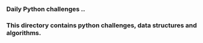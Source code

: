 <h3> Daily Python challenges .. </h3>
<h3> This directory contains python challenges, data structures and algorithms. </h3>
